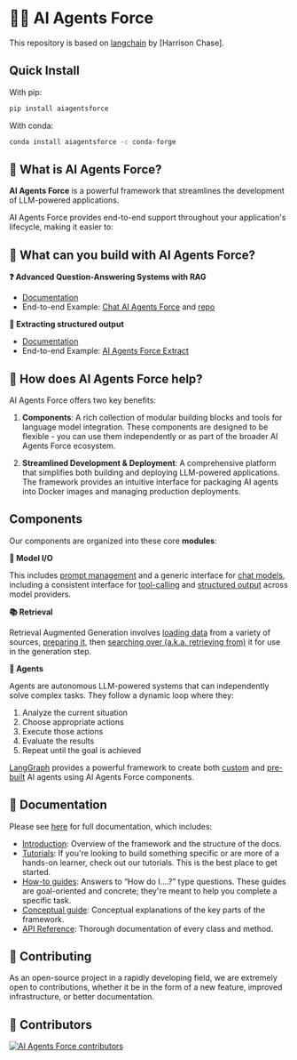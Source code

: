 # 🦜️🔗 AI Agents Force

This repository is based on [langchain](https://github.com/AI-Agents-Force-SDK/langchain) by [Harrison Chase].

## Quick Install

With pip:

```bash
pip install aiagentsforce
```

With conda:

```bash
conda install aiagentsforce -c conda-forge
```

## 🤔 What is AI Agents Force?

**AI Agents Force** is a powerful framework that streamlines the development of LLM-powered applications.

AI Agents Force provides end-to-end support throughout your application's lifecycle, making it easier to:

## 🧱 What can you build with AI Agents Force?

**❓ Advanced Question-Answering Systems with RAG**

- [Documentation](https://https://docs.aiagentsforce.com//tutorials/rag/)
- End-to-end Example: [Chat AI Agents Force](https://chat.langchain.com) and [repo](https://github.com/AI-Agents-Force-SDK/chat-langchain)

**🧱 Extracting structured output**

- [Documentation](https://https://docs.aiagentsforce.com//tutorials/extraction/)
- End-to-end Example: [AI Agents Force Extract](https://github.com/AI-Agents-Force-SDK/langchain-extract/)


## 🚀 How does AI Agents Force help?

AI Agents Force offers two key benefits:

1. **Components**: A rich collection of modular building blocks and tools for language model integration. These components are designed to be flexible - you can use them independently or as part of the broader AI Agents Force ecosystem.

2. **Streamlined Development & Deployment**: A comprehensive platform that simplifies both building and deploying LLM-powered applications. The framework provides an intuitive interface for packaging AI agents into Docker images and managing production deployments.

## Components

Our components are organized into these core **modules**:

**📃 Model I/O**

This includes [prompt management](https://https://docs.aiagentsforce.com//concepts/prompt_templates/)
and a generic interface for [chat models](https://https://docs.aiagentsforce.com//concepts/chat_models/), including a consistent interface for [tool-calling](https://https://docs.aiagentsforce.com//concepts/tool_calling/) and [structured output](https://https://docs.aiagentsforce.com//concepts/structured_outputs/) across model providers.

**📚 Retrieval**

Retrieval Augmented Generation involves [loading data](https://https://docs.aiagentsforce.com//concepts/document_loaders/) from a variety of sources, [preparing it](https://https://docs.aiagentsforce.com//concepts/text_splitters/), then [searching over (a.k.a. retrieving from)](https://https://docs.aiagentsforce.com//concepts/retrievers/) it for use in the generation step.

**🤖 Agents**

Agents are autonomous LLM-powered systems that can independently solve complex tasks. They follow a dynamic loop where they:
1. Analyze the current situation
2. Choose appropriate actions
3. Execute those actions
4. Evaluate the results
5. Repeat until the goal is achieved

[LangGraph](https://langchain-ai.github.io/langgraph/) provides a powerful framework to create both [custom](https://langchain-ai.github.io/langgraph/tutorials/) and [pre-built](https://langchain-ai.github.io/langgraph/how-tos/create-react-agent/) AI agents using AI Agents Force components.

## 📖 Documentation

Please see [here](https://dev.aiagentsforce.com) for full documentation, which includes:

- [Introduction](https://https://docs.aiagentsforce.com//introduction/): Overview of the framework and the structure of the docs.
- [Tutorials](https://https://docs.aiagentsforce.com//tutorials/): If you're looking to build something specific or are more of a hands-on learner, check out our tutorials. This is the best place to get started.
- [How-to guides](https://https://docs.aiagentsforce.com//how_to/): Answers to “How do I….?” type questions. These guides are goal-oriented and concrete; they're meant to help you complete a specific task.
- [Conceptual guide](https://https://docs.aiagentsforce.com//concepts/): Conceptual explanations of the key parts of the framework.
- [API Reference](https://docs.aiagentsforce.com/api_reference/): Thorough documentation of every class and method.

## 💁 Contributing

As an open-source project in a rapidly developing field, we are extremely open to contributions, whether it be in the form of a new feature, improved infrastructure, or better documentation.

## 🌟 Contributors

[![AI Agents Force contributors](https://contrib.rocks/image?repo=langchain-ai/langchain&max=2000)](https://github.com/AI-Agents-Force-SDK/langchain/graphs/contributors)
